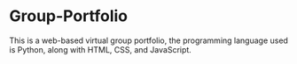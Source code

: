 # Group-Portfolio
This is a web-based virtual group portfolio, the programming language used is Python, along with HTML, CSS, and JavaScript.
